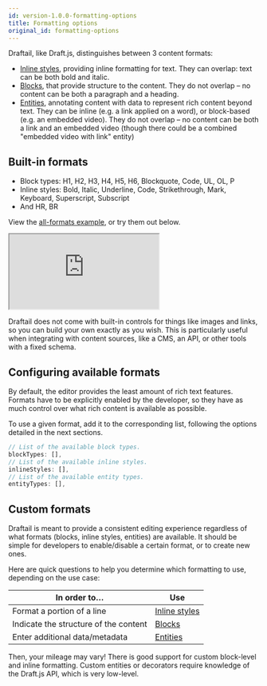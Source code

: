 ```yaml
---
id: version-1.0.0-formatting-options
title: Formatting options
original_id: formatting-options
---
```


Draftail, like Draft.js, distinguishes between 3 content formats:

- [Inline styles](InlineStyles.md), providing inline formatting for text. They can overlap: text can be both bold and italic.
- [Blocks](Blocks.md), that provide structure to the content. They do not overlap – no content can be both a paragraph and a heading.
- [Entities](Entities.md), annotating content with data to represent rich content beyond text. They can be inline (e.g. a link applied on a word), or block-based (e.g. an embedded video). They do not overlap – no content can be both a link and an embedded video (though there could be a combined "embedded video with link" entity)

## Built-in formats

- Block types: H1, H2, H3, H4, H5, H6, Blockquote, Code, UL, OL, P
- Inline styles: Bold, Italic, Underline, Code, Strikethrough, Mark, Keyboard, Superscript, Subscript
- And HR, BR

View the [all-formats example](/examples#all), or try them out below.

<iframe src="https://demo.draftail.org/storybook/iframe.html?id=docs--built-in-formats" class="iframe iframe--docs-250"></iframe>

Draftail does not come with built-in controls for things like images and links, so you can build your own exactly as you wish. This is particularly useful when integrating with content sources, like a CMS, an API, or other tools with a fixed schema.

## Configuring available formats

By default, the editor provides the least amount of rich text features. Formats have to be explicitly enabled by the developer, so they have as much control over what rich content is available as possible.

To use a given format, add it to the corresponding list, following the options detailed in the next sections.

```jsx
// List of the available block types.
blockTypes: [],
// List of the available inline styles.
inlineStyles: [],
// List of the available entity types.
entityTypes: [],
```

## Custom formats

Draftail is meant to provide a consistent editing experience regardless of what formats (blocks, inline styles, entities) are available. It should be simple for developers to enable/disable a certain format, or to create new ones.

Here are quick questions to help you determine which formatting to use, depending on the use case:

| In order to…                          | Use                              |
| ------------------------------------- | -------------------------------- |
| Format a portion of a line            | [Inline styles](InlineStyles.md) |
| Indicate the structure of the content | [Blocks](Blocks.md)              |
| Enter additional data/metadata        | [Entities](Entities.md)          |

Then, your mileage may vary! There is good support for custom block-level and inline formatting. Custom entities or decorators require knowledge of the Draft.js API, which is very low-level.
